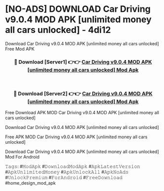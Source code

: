 # [NO-ADS] DOWNLOAD Car Driving v9.0.4 MOD APK [unlimited money all cars unlocked] - 4di12
Download Car Driving v9.0.4 MOD APK [unlimited money all cars unlocked] Free Mod APK

<div align="center">
<h3>🔴 Download [Server1] 👉👉 <a href="https://apk-comot.site?title=Car_Driving_v9.0.4_MOD_APK_[unlimited_money_all_cars_unlocked]">Car Driving v9.0.4 MOD APK [unlimited money all cars unlocked] Mod Apk</a></h3><br>

<h3>🔴 Download [Server2] 👉👉 <a href="https://apk-comot.site?title=Car_Driving_v9.0.4_MOD_APK_[unlimited_money_all_cars_unlocked]">Car Driving v9.0.4 MOD APK [unlimited money all cars unlocked] Mod Apk</a></h3>
</div>


Free Download APK MOD Car Driving v9.0.4 MOD APK [unlimited money all cars unlocked]

Download Car Driving v9.0.4 MOD APK [unlimited money all cars unlocked] 

Free APK MOD Car Driving v9.0.4 MOD APK [unlimited money all cars unlocked] 

Download Car Driving v9.0.4 MOD APK [unlimited money all cars unlocked] Mod For Android

𝚃𝚊𝚐𝚜: #𝙼𝚘𝚍𝙰𝚙𝚔 #𝙳𝚘𝚠𝚗𝚕𝚘𝚊𝚍𝙼𝚘𝚍𝙰𝚙𝚔 #𝙰𝚙𝚔𝙻𝚊𝚝𝚎𝚜𝚝𝚅𝚎𝚛𝚜𝚒𝚘𝚗 #𝙰𝚙𝚔𝚄𝚗𝚕𝚒𝚖𝚒𝚝𝚎𝚍𝙼𝚘𝚗𝚎𝚢 #𝙰𝚙𝚔𝚄𝚗𝚕𝚘𝚌𝚔𝙰𝚕𝚕 #𝙰𝚙𝚔𝙽𝚘𝙰𝚍𝚜 #𝚄𝚗𝚕𝚘𝚌𝚔𝙿𝚛𝚎𝚖𝚒𝚞𝚖 #𝙵𝚘𝚛𝙰𝚗𝚍𝚛𝚘𝚒𝚍 #𝙵𝚛𝚎𝚎𝙳𝚘𝚠𝚗𝚕𝚘𝚊𝚍 #home_design_mod_apk